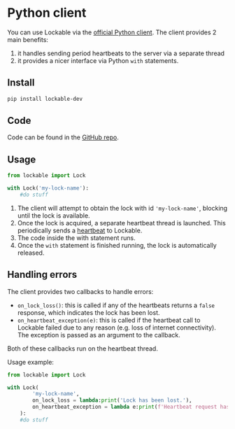 # Python client

You can use Lockable via the [official Python client](https://pypi.org/project/lockable.dev/). The client provides 2 main benefits:
1. it handles sending period heartbeats to the server via a separate thread
2. it provides a nicer interface via Python `with` statements.

## Install
```bash
pip install lockable-dev
```

## Code
Code can be found in the [GitHub repo](https://github.com/lockable-dev/lockable-py).

## Usage
```python
from lockable import Lock

with Lock('my-lock-name'):
    #do stuff
```

1. The client will attempt to obtain the lock with id `'my-lock-name'`, blocking until the lock is available.
2. Once the lock is acquired, a separate heartbeat thread is launched. This periodically sends a [heartbeat](https-endpoints.md#heartbeat) to Lockable.
3. The code inside the with statement runs.
4. Once the `with` statement is finished running, the lock is automatically released.

## Handling errors
The client provides two callbacks to handle errors:

*  `on_lock_loss()`: this is called if any of the heartbeats returns a `false` response, which indicates the lock has been lost.
*  `on_heartbeat_exception(e)`: this is called if the heartbeat call to Lockable failed due to any reason (e.g. loss of internet connectivity). The exception is passed as an argument to the callback.

Both of these callbacks run on the heartbeat thread.

Usage example:
```python
from lockable import Lock

with Lock(
        'my-lock-name',
        on_lock_loss = lambda:print('Lock has been lost.'),
        on_heartbeat_exception = lambda e:print(f'Heartbeat request has failed due to: {e}')
    ):
    #do stuff
```
